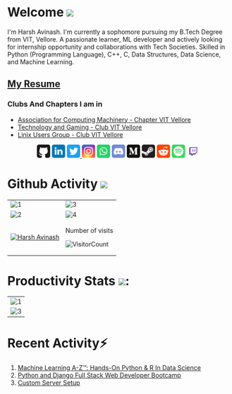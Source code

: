 
# Welcome <img src="https://media.giphy.com/media/hVa6t0WpoDOk7Pxb7l/giphy.gif" width="50">
I'm Harsh Avinash. I'm currently a sophomore pursuing my B.Tech Degree from VIT, Vellore. A passionate learner, ML developer and actively looking for internship opportunity and collaborations with Tech Societies. Skilled in Python (Programming Language), C++, C, Data Structures, Data Science, and Machine Learning.

## [My Resume](https://drive.google.com/file/d/1jA-3WVui3XhM_mObJRV9R0YwK4OeQbur/view?usp=sharing)

### Clubs And Chapters I am in
- [Association for Computing Machinery - Chapter VIT Vellore](https://acmvit.in/)
- [Technology and Gaming - Club VIT Vellore](http://www.tagclub.in/)
- [Linix Users Group - Club VIT Vellore](https://vitlug-website.herokuapp.com/index.html)

<p align = "center">
<a href =https://github.com/Harsh-Avinash target='blank'> <img src=https://github.com/edent/SuperTinyIcons/blob/master/images/svg/github.svg height='30' weight='30'/></a>
<a href = https://www.linkedin.com/in/harsh-avinash-b129141a8 target='blank'> <img src=https://github.com/edent/SuperTinyIcons/blob/master/images/svg/linkedin.svg height='30' weight='30'/></a> 
<a href = https://twitter.com/HarshAvinash4 target='blank'> <img src=https://github.com/edent/SuperTinyIcons/blob/master/images/svg/twitter.svg height='30' weight='30'/>
<a href = https://www.instagram.com/_harsh_avinash_/ target='blank'> <img src=https://github.com/edent/SuperTinyIcons/blob/master/images/svg/instagram.svg height='30' weight='30'/></a>
<a href = https://wa.me/message/T3MI65NHOAZYF1_/ target='blank'> <img src=https://github.com/edent/SuperTinyIcons/blob/master/images/svg/whatsapp.svg height='30' weight='30'/></a>
<a href = https://discord.gg/aDAvd9BfCh target='blank'> <img src=https://github.com/edent/SuperTinyIcons/blob/master/images/svg/discord.svg height='30' weight='30'/></a>
<a href = https://harshu-avinash.medium.com/ target='blank'> <img src=https://github.com/edent/SuperTinyIcons/blob/master/images/svg/medium.svg height='30' weight='30'/></a>
<a href = https://steamcommunity.com/id/Harsh-Avinash target='blank'> <img src=https://github.com/edent/SuperTinyIcons/blob/master/images/svg/steam.svg height='30' weight='30'/></a>
<a href = https://www.reddit.com/user/-Max_Q-/ target='blank'> <img src=https://github.com/edent/SuperTinyIcons/blob/master/images/svg/reddit.svg height='30' weight='30'/></a>
<a href = https://open.spotify.com/user/3yr4r4n3a0efbu6bimv8w95uo target='blank'> <img src=https://github.com/edent/SuperTinyIcons/blob/master/images/svg/spotify.svg height='30' weight='30'/></a>
<a href = https://www.twitch.tv/the_max_q target='blank'> <img src=https://github.com/edent/SuperTinyIcons/blob/master/images/svg/twitch.svg height='30' weight='30'/></a>


# Github Activity <img src="https://i.pinimg.com/originals/e5/93/ab/e593ab0589d5f1b389e4dfbcce2bce20.gif" width="50">

<table>
  <tr>
    <td><img src="https://github-readme-stats.vercel.app/api?username=Harsh-Avinash&theme=tokyonight&show_icons=true"  display=block width=100% height=auto  alt="1" ></td>
    <td><img src="https://github-readme-streak-stats.herokuapp.com/?user=Harsh-Avinash&theme=tokyonight"  display=block width=100% height=auto alt="3" align="right"></td>
    
   </tr> 
   <tr>
      <td><img src="https://github-readme-stats.vercel.app/api/top-langs/?username=Harsh-Avinash&theme=tokyonight&layout=compact&hide=Jupyter%20Notebook"  display=block width=100% height=auto  alt="2" ></td>
     <td><img src="https://github-readme-stats.vercel.app/api/wakatime?username=mindwrapper&custom_title=My%20Weekly%20Stats&layout=compact&theme=tokyonight" align="right" display=block width=100% height=auto  alt="4"  >
  </td>
  </tr>
  <tr>
    <td><p align="center"><a href="https://github.com/ryo-ma/github-profile-trophy">
    <img src="https://github-profile-trophy.vercel.app/?username=Harsh-Avinash&theme=dracula&column=4&margin-w=15&margin-h=15" alt="Harsh Avinash" />
      </a></p></td><td>
  <p align = "left" > Number of visits <br> 
  
  ![VisitorCount](https://profile-counter.glitch.me/{Harsh-Avinash}/count.svg) 
</p>
</td></tr>

</table>

# Productivity Stats <img src="https://i.kym-cdn.com/photos/images/original/002/047/381/117.gif" width="50">:
<table>
  <tr>
    <td><img src="https://github-profile-summary-cards.vercel.app/api/cards/profile-details?username=Harsh-Avinash&theme=monokai"  display=block width=100% height=auto  alt="1" ></td>
   </tr> 
   <tr>
      <td><img src="https://activity-graph.herokuapp.com/graph?username=Harsh-Avinash&bg_color=1a1b27&color=be90f2&line=638fda&point=35aea1&area=true"  display=block width=100% height=auto alt="3" ></td>
  </td>
  </tr>
</table>


# Recent Activity⚡

<!--START_SECTION:activity-->
1. [Machine Learning A-Z™: Hands-On Python & R In Data Science](https://github.com/users/Harsh-Avinash/projects/2)
2. [Python and Django Full Stack Web Developer Bootcamp](https://github.com/users/Harsh-Avinash/projects/3)
3. [Custom Server Setup](https://github.com/users/Harsh-Avinash/projects/1)
<!--END_SECTION:activity-->
